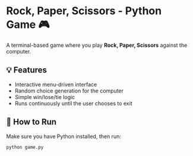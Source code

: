 # Rock, Paper, Scissors - Python Game 🎮

A terminal-based game where you play **Rock, Paper, Scissors** against the computer.

## 💡 Features
- Interactive menu-driven interface
- Random choice generation for the computer
- Simple win/lose/tie logic
- Runs continuously until the user chooses to exit

## 🚀 How to Run

Make sure you have Python installed, then run:

```bash
python game.py 


